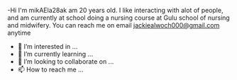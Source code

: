 -Hi I'm mikAEla28ak am 20 years old. I like interacting with alot of people, and am currently at school doing a nursing course at Gulu school of nursing and midwifery. You can reach me on email jackiealwoch000@gmail.com anytime

- 👀 I’m interested in ...
- 🌱 I’m currently learning ...
- 💞️ I’m looking to collaborate on ...
- 📫 How to reach me ...

<!---
mikAEla28ak/mikAEla28ak is a ✨ special ✨ repository because its `README.md` (this file) appears on your GitHub profile.
You can click the Preview link to take a look at your changes.
--->

